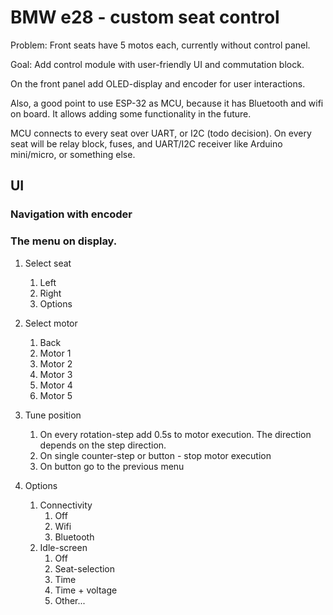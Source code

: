 # BMW e28 - custom seat control

Problem: Front seats have 5 motos each, currently without control panel.

Goal: Add control module with user-friendly UI and commutation block.

On the front panel add OLED-display and encoder for user interactions.

Also, a good point to use ESP-32 as MCU, because it has Bluetooth and wifi on board. It allows adding some functionality in the future. 

MCU connects to every seat over UART, or I2C (todo decision).
On every seat will be relay block, fuses, and UART/I2C receiver like Arduino mini/micro, or something else. 

## UI
### Navigation with encoder
### The menu on display.

1. Select seat
    1. Left
    2. Right
    3. Options

2. Select motor
    1. Back
    2. Motor 1
    3. Motor 2
    4. Motor 3
    5. Motor 4
    6. Motor 5

3. Tune position
    1. On every rotation-step add 0.5s to motor execution. The direction depends on the step direction.
    2. On single counter-step or button - stop motor execution
    3. On button go to the previous menu 

4. Options
    1. Connectivity
        1. Off
        2. Wifi
        3. Bluetooth
    2. Idle-screen
        1. Off
        2. Seat-selection
        3. Time
        4. Time + voltage
        5. Other...